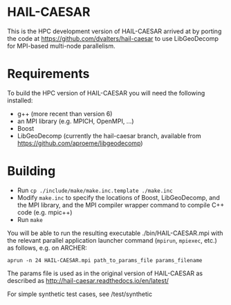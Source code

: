 # HAIL-CAESAR

This is the HPC development version of HAIL-CAESAR arrived at by porting the code at https://github.com/dvalters/hail-caesar to use LibGeoDecomp for MPI-based multi-node parallelism.

# Requirements

To build the HPC version of HAIL-CAESAR you will need the following installed:

- g++ (more recent than version 6)
- an MPI library (e.g. MPICH, OpenMPI, ...)
- Boost
- LibGeoDecomp (currently the hail-caesar branch, available from https://github.com/aproeme/libgeodecomp)


# Building

- Run ```cp ./include/make/make.inc.template ./make.inc```
- Modify ```make.inc``` to specify the locations of Boost, LibGeoDecomp, and the MPI library, and the MPI compiler wrapper command to compile C++ code (e.g. mpic++)
- Run ```make```

You will be able to run the resulting executable ./bin/HAIL-CAESAR.mpi with the relevant parallel application launcher command (`mpirun`, `mpiexec`, etc.) as follows, e.g. on ARCHER: 

```aprun -n 24 HAIL-CAESAR.mpi path_to_params_file params_filename```

The params file is used as in the original version of HAIL-CAESAR as described as http://hail-caesar.readthedocs.io/en/latest/

For simple synthetic test cases, see /test/synthetic